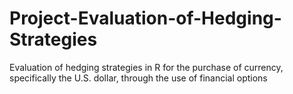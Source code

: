 # Project-Evaluation-of-Hedging-Strategies
Evaluation  of hedging strategies in R for the purchase of currency, specifically the U.S. dollar, through the use of financial options
